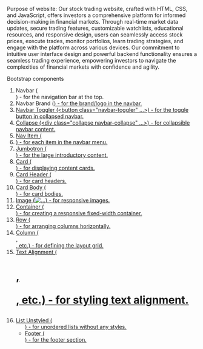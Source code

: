 
Purpose of website: Our stock trading website, crafted with HTML, CSS, and JavaScript, offers investors a comprehensive platform for informed decision-making in financial markets. Through real-time market data updates, secure trading features, customizable watchlists, educational resources, and responsive design, users can seamlessly access stock prices, execute trades, monitor portfolios, learn trading strategies, and engage with the platform across various devices. Our commitment to intuitive user interface design and powerful backend functionality ensures a seamless trading experience, empowering investors to navigate the complexities of financial markets with confidence and agility.

Bootstrap components

1. Navbar (<nav class="navbar navbar-expand-lg navbar-light bg-light">) - for the navigation bar at the top.
2. Navbar Brand (<a class="navbar-brand" href="#">) - for the brand/logo in the navbar.
3. Navbar Toggler (<button class="navbar-toggler" ...>) - for the toggle button in collapsed navbar.
4. Collapse (<div class="collapse navbar-collapse" ...>) - for collapsible navbar content.
5. Nav Item (<li class="nav-item">) - for each item in the navbar menu.
6. Jumbotron (<div class="jumbotron jumbotron-fluid">) - for the large introductory content.
7. Card (<div class="card">) - for displaying content cards.
8. Card Header (<div class="card-header">) - for card headers.
9. Card Body (<div class="card-body">) - for card bodies.
10. Image (<img src="..." class="img-fluid" alt="...">) - for responsive images.
11. Container (<div class="container">) - for creating a responsive fixed-width container.
12. Row (<div class="row">) - for arranging columns horizontally.
13. Column (<div class="col-12">, <div class="col-md-4">, etc.) - for defining the layout grid.
14. Text Alignment (<h1 class="display-4">, <p class="lead">, etc.) - for styling text alignment.
15. List Unstyled (<ul class="list-unstyled">) - for unordered lists without any styles.
16. Footer (<footer class="footer bg-dark text-white pt-4 pb-2">) - for the footer section.

